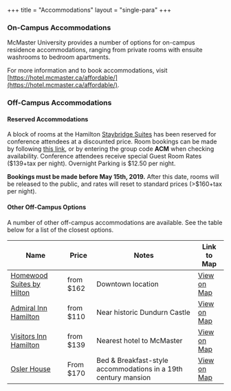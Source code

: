 +++
title = "Accommodations"
layout = "single-para"
+++

### On-Campus Accommodations
McMaster University provides a number of options for on-campus residence accommodations, ranging from private rooms with ensuite washrooms to bedroom apartments. 

For more information and to book accommodations, visit [https://hotel.mcmaster.ca/affordable/](https://hotel.mcmaster.ca/affordable/).

### Off-Campus Accommodations

#### Reserved Accommodations
A block of rooms at the Hamilton [Staybridge Suites](https://www.ihg.com/staybridge/hotels/us/en/hamilton/yhmha/hoteldetail?cm_mmc=GoogleMaps-_-SB-_-CA-_-YHMHA) has been reserved for conference attendees at a discounted price. Room bookings can be made by following [this link](https://www.staybridge.com/redirect?path=hd&brandCode=SB&localeCode=en&regionCode=1&hotelCode=YHMHA&_PMID=99801505&GPC=ACM&cn=no&viewfullsite=true), or by entering the group code **ACM** when checking availability. Conference attendees receive special Guest Room Rates ($139+tax per night). Overnight Parking is $12.50 per night. 

**Bookings must be made before May 15th, 2019.** After this date, rooms will be released to the public, and rates will reset to standard prices (>$160+tax per night).

#### Other Off-Campus Options
A number of other off-campus accommodations are available. See the table below for a list of the closest options.

| Name | Price | Notes |Link to Map|
|------|-------|-------|-------|
|[Homewood Suites by Hilton](https://homewoodsuites3.hilton.com/en/hotels/ontario/homewood-suites-by-hilton-hamilton-ontario-canada-YHMHWHW/index.html)|from $162|Downtown location|[View on Map](https://www.google.com/maps/place/Homewood+Suites+by+Hilton+Hamilton,+Ontario,+Canada/@43.257136,-79.8769283,17z/data=!3m1!4b1!4m5!3m4!1s0x882c9b829f79db41:0xe5a3883733e81103!8m2!3d43.2571321!4d-79.8747396)|
|[Admiral Inn Hamilton](https://www.admiralinn.com/hamilton/)|from $110|Near historic Dundurn Castle|[View on Map](https://www.google.com/maps/place/Admiral+Inn/@43.2678324,-79.8880689,17z/data=!3m1!4b1!4m5!3m4!1s0x882c9c9d33ac8313:0xe0f0f999d587a717!8m2!3d43.2678285!4d-79.8858802)|
|[Visitors Inn Hamilton](http://www.visitorsinn.com/)|from $139|Nearest hotel to McMaster|[View on Map](https://www.google.com/maps/place/Visitors+Inn/@43.2600759,-79.8986587,17z/data=!3m1!4b1!4m5!3m4!1s0x882c9b6779f3213d:0x21cd2856c5ccd658!8m2!3d43.260072!4d-79.89647)|
|[Osler House](http://www.oslerhouse.com/)|From $170|Bed & Breakfast-style accommodations in a 19th century mansion|[View on Map](https://www.google.com/maps/place/Osler+House/@43.2609611,-79.9091193,13.88z/data=!4m13!1m2!2m1!1shotels+in+hamilton!3m9!1s0x882c8490c51347b7:0x945c8bd96dccad64!5m4!1s2019-06-11!2i3!4m1!1i2!8m2!3d43.260417!4d-79.9487543)|
